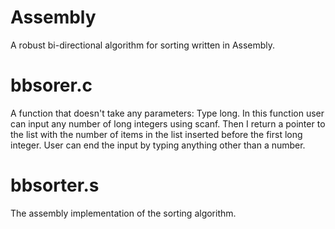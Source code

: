 # Assembly
A robust bi-directional algorithm for sorting written in Assembly. 

# bbsorer.c 
A function that doesn't take any parameters: Type long. In this function user can input any number of long integers using scanf. Then I return a pointer to the list with the number of items in the list inserted before the first long integer. User can end the input by typing anything other than a number.

# bbsorter.s
The assembly implementation of the sorting algorithm.  




